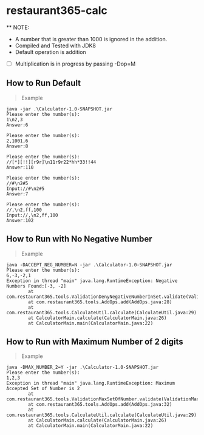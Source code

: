 # restaurant365-calc
** NOTE: 
* A number that is greater than 1000 is ignored in the addition.
* Compiled and Tested with JDK8
* Default operation is addition

- [ ] Multiplication is in progress by passing -Dop=M

## How to Run Default
> Example
```
java -jar .\Calculator-1.0-SNAPSHOT.jar
Please enter the number(s):
1\n2,3
Answer:6

Please enter the number(s):
2,1001,6
Answer:8

Please enter the number(s):
//[*][!!][r9r]\n11r9r22*hh*33!!44
Answer:110

Please enter the number(s):
//#\n2#5
Input://#\n2#5
Answer:7

Please enter the number(s):
//,\n2,ff,100
Input://,\n2,ff,100
Answer:102
``` 
## How to Run with No Negative Number
> Example
```
java -DACCEPT_NEG_NUMBER=N -jar .\Calculator-1.0-SNAPSHOT.jar                  
Please enter the number(s):
6,-3,-2,1
Exception in thread "main" java.lang.RuntimeException: Negative Numbers Found:[-3, -2]
        at com.restaurant365.tools.ValidationDenyNegativeNumberInSet.validate(ValidationDenyNegativeNumberInSet.java:23)
        at com.restaurant365.tools.AddOps.add(AddOps.java:28)
        at com.restaurant365.tools.CalculateUtil.calculate(CalculateUtil.java:29)
        at CalculatorMain.calculate(CalculatorMain.java:26)
        at CalculatorMain.main(CalculatorMain.java:22)
 ```
 
 ## How to Run with Maximum Number of 2 digits
 > Example
``` 
java -DMAX_NUMBER_2=Y -jar .\Calculator-1.0-SNAPSHOT.jar                       
Please enter the number(s):
1,2,3
Exception in thread "main" java.lang.RuntimeException: Maximum Accepted Set of Number is 2
        at com.restaurant365.tools.ValidationMaxSetOfNumber.validate(ValidationMaxSetOfNumber.java:14)
        at com.restaurant365.tools.AddOps.add(AddOps.java:32)
        at com.restaurant365.tools.CalculateUtil.calculate(CalculateUtil.java:29)
        at CalculatorMain.calculate(CalculatorMain.java:26)
        at CalculatorMain.main(CalculatorMain.java:22)
 ```
 
